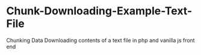 # Chunk-Downloading-Example-Text-File
Chunking Data Downloading contents of a text file in php and vanilla js front end
